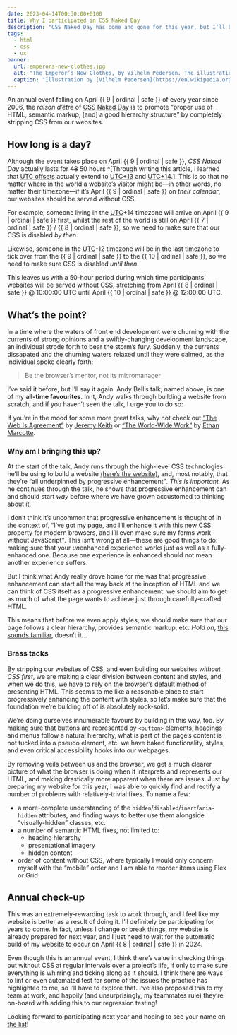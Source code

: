 ```yaml
---
date: 2023-04-14T00:30:00+0100
title: Why I participated in CSS Naked Day
description: "CSS Naked Day has come and gone for this year, but I’ll be making it a point to participate for many years to come."
tags:
  - html
  - css
  - ux
banner:
  url: emperors-new-clothes.jpg
  alt: "The Emperor’s New Clothes, by Vilhelm Pedersen. The illustration depicts a royal parade where the emperor is wearing just his undergarments, and the onlooking spectators display shocked expressions on their faces."
  caption: "Illustration by [Vilhelm Pedersen](https://en.wikipedia.org/wiki/Vilhelm_Pedersen). Taken from [Wikipedia](https://en.wikipedia.org/wiki/The_Emperor%27s_New_Clothes)."
---
```


An annual event falling on April {{ 9 | ordinal | safe }} of every year since 2006, the <dfn title="the reason for existing">raison d’être</dfn> of [CSS Naked Day](https://css-naked-day.github.io/) is to promote <q id="cssnakedday-quote">proper use of HTML, semantic markup, [and] a good hierarchy structure</q> by completely stripping CSS from our websites.

## How long is a day?

Although the event takes place on April {{ 9 | ordinal | safe }}, *CSS Naked Day* actually lasts for <s>48</s> 50 hours ^[Through writing this article, I learned that [UTC offsets](https://en.wikipedia.org/wiki/List_of_UTC_offsets) actually extend to [UTC+13](https://en.wikipedia.org/wiki/UTC%2B13:00) and [UTC+14](https://en.wikipedia.org/wiki/UTC%2B14:00).]. This is so that no matter where in the world a website’s visitor might be—in other words, no matter their timezone—if it’s April {{ 9 | ordinal | safe }} on *their calendar*, our websites should be served without CSS.

For example, someone living in the <abbr title="Coordinated Universal Time">UTC</abbr>+14 timezone will arrive on April {{ 9 | ordinal | safe }} first, whilst the rest of the world is still on April {{ 7 | ordinal | safe }} / {{ 8 | ordinal | safe }}, so we need to make sure that our CSS is disabled *by then*.

Likewise, someone in the <abbr title="Coordinated Universal Time">UTC</abbr>-12 timezone will be in the last timezone to tick over from the {{ 9 | ordinal | safe }} to the {{ 10 | ordinal | safe }}, so we need to make sure CSS is disabled *until then*.

This leaves us with a 50-hour period during which time participants’ websites will be served without CSS, stretching from <time datetime="2023-04-08T10:00:00+00:00">April {{ 8 | ordinal | safe }} @ 10:00:00 UTC</time> until <time datetime="2023-04-10T12:00:00+00:00">April {{ 10 | ordinal | safe }} @ 12:00:00 UTC</time>.

## What’s the point?

In a time where the waters of front end development were churning with the currents of strong opinions and a swiftly-changing development landscape, an individual strode forth to bear the storm’s fury. Suddenly, the currents dissapated and the churning waters relaxed until they were calmed, as the individual spoke clearly forth:

> Be the browser’s mentor, not its micromanager

I’ve said it before, but I’ll say it again. Andy Bell’s talk, named above, is one of my **all-time favourites**. In it, Andy walks through building a website from scratch, and if you haven’t seen the talk, I urge you to do so:

<c-youtube slug="5uhIiI9Ld5M" label="Andy Bell – Be the browser’s mentor, not its micromanager"></c-youtube>

<aside class="inline-aside" style="--inset-block-start: -5em">
    <div class=" [ box ] ">
        <p>If you’re in the mood for some more great talks, why not check out <a href="https://www.youtube.com/watch?v=F3OpvEX2fhs"><q>The Web Is Agreement</q></a> by <a href="https://adactio.com/">Jeremy Keith</a> or <a href="https://www.youtube.com/watch?v=H9DTDbnwQyE"><q>The World-Wide Work</q></a> by <a href="">Ethan Marcotte</a>.</p>
    </div>
</aside>

### Why am I bringing this up?

At the start of the talk, Andy runs through the high-level CSS technologies he’ll be using to build a website [(here’s the website)](https://buildexcellentwebsit.es/), and, most notably, that they’re <q>all underpinned by progressive enhancement</q>. *This is important.* As he continues through the talk, he shows that progressive enhancement can and should start *way* before where we have grown accustomed to thinking about it.

I don’t think it’s uncommon that progressive enhancement is thought of in the context of, <q>I’ve got my page, and I’ll enhance it with this new CSS property for modern browsers, and I’ll even make sure my forms work without JavaScript</q>. This isn’t wrong at all—these are good things to do: making sure that your *un*enhanced experience works just as well as a fully-enhanced one. Because one experience is enhanced should not mean another experience suffers.

But I think what Andy really drove home for me was that progressive enhancement can start all the way back at the inception of HTML and we can think of CSS itself as a progressive enhancement: we should aim to get as much of what the page wants to achieve just through carefully-crafted HTML.

This means that before we even apply styles, we should make sure that our page follows a clear hierarchy, provides semantic markup, etc. *Hold on*, [this sounds familiar](#cssnakedday-quote), doesn’t it…

### Brass tacks

By stripping our websites of CSS, and even building our websites *without CSS first*, we are making a clear division between content and styles, and when we do this, we have to rely on the browser’s default method of presenting HTML. This seems to me like a reasonable place to start progressively enhancing the content with styles, so let’s make sure that the foundation we’re building off of is absolutely rock-solid.

We’re doing ourselves innumerable favours by building in this way, too. By making sure that buttons are represented by `<button>` elements, headings and menus follow a natural hierarchy, what is part of the page’s content is not tucked into a pseudo element, etc. we have baked functionality, styles, and even critical accessibility hooks into our webpages.

By removing veils between us and the browser, we get a much clearer picture of what the browser is doing when it interprets and represents our HTML, and making drastically more apparent when there are issues. Just by preparing my website for this year, I was able to quickly find and rectify a number of problems with relatively-trivial fixes. To name a few:

- a more-complete understanding of the `hidden`/`disabled`/`inert`/`aria-hidden` attributes, and finding ways to better use them alongside <q>visually-hidden</q> classes, etc.
- a number of semantic HTML fixes, not limited to:
  - heading hierarchy
  - presentational imagery
  - hidden content
- order of content without CSS, where typically I would only concern myself with the <q>mobile</q> order and I am able to reorder items using Flex or Grid

## Annual check-up

This was an extremely-rewarding task to work through, and I feel like my website is better as a result of doing it. I’ll definitely be participating for years to come. In fact, unless I change or break things, my website is already prepared for next year, and I just need to wait for the automatic build of my website to occur on April {{ 8 | ordinal | safe }} in 2024.

Even though this is an annual event, I think there’s value in checking things out without CSS at regular intervals over a project’s life, if only to make sure everything is whirring and ticking along as it should. I think there are ways to lint or even automated test for some of the issues the practice has highlighted to me, so I’ll have to explore that. I’ve also proposed this to my team at work, and happily (and unsurprisingly, my teammates rule) they’re on-board with adding this to our regression testing!

Looking forward to participating next year and hoping to see your name on [the list](https://css-naked-day.github.io/2023.html)!
